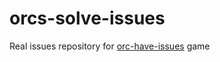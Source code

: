 # orcs-solve-issues
Real issues repository for [orc-have-issues](https://github.com/MikeAmputer/orcs-have-issues) game
